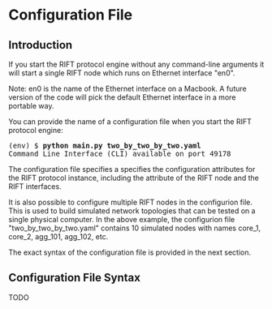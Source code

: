 # Configuration File

## Introduction

If you start the RIFT protocol engine without any command-line arguments it will start a single RIFT node which
runs on Ethernet interface "en0".

Note: en0 is the name of the Ethernet interface on a Macbook. A future version of the code will pick the default 
Ethernet interface in a more portable way.

You can provide the name of a configuration file when you start the RIFT protocol engine:

<pre>
(env) $ <b>python main.py two_by_two_by_two.yaml</b>
Command Line Interface (CLI) available on port 49178
</pre>

The configuration file specifies a specifies the configuration attributes for the RIFT protocol instance,
including the attribute of the RIFT node and the RIFT interfaces.

It is also possible to configure multiple RIFT nodes in the configurion file. This is used to build simulated
network topologies that can be tested on a single physical computer. In the above example, the configurion
file "two_by_two_by_two.yaml" contains 10 simulated nodes with names core_1, core_2, agg_101, agg_102, etc.

The exact syntax of the configuration file is provided in the next section.

## Configuration File Syntax

TODO